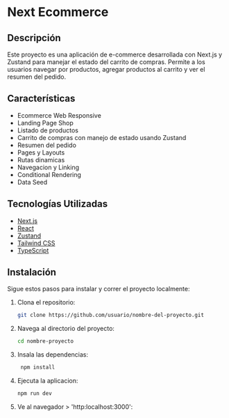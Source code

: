 # Next Ecommerce

## Descripción

Este proyecto es una aplicación de e-commerce desarrollada con Next.js y Zustand para manejar el estado del carrito de compras. Permite a los usuarios navegar por productos, agregar productos al carrito y ver el resumen del pedido.

## Características

- Ecommerce Web Responsive
- Landing Page Shop
- Listado de productos
- Carrito de compras con manejo de estado usando Zustand
- Resumen del pedido
- Pages y Layouts
- Rutas dinamicas
- Navegacion y Linking
- Conditional Rendering
- Data Seed

## Tecnologías Utilizadas

- [Next.js](https://nextjs.org/)
- [React](https://reactjs.org/)
- [Zustand](https://github.com/pmndrs/zustand)
- [Tailwind CSS](https://tailwindcss.com/)
- [TypeScript](https://www.typescriptlang.org/)

## Instalación

Sigue estos pasos para instalar y correr el proyecto localmente:

1. Clona el repositorio:

   ```bash
   git clone https://github.com/usuario/nombre-del-proyecto.git

   ```

2. Navega al directorio del proyecto:

   ```bash
   cd nombre-proyecto

   ```

3. Insala las dependencias:

   ```bash
    npm install

   ```

4. Ejecuta la aplicacion:

   ```bash
   npm run dev

   ```

5. Ve al navegador > 'http:localhost:3000':
